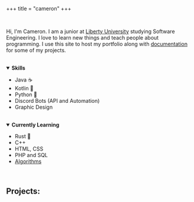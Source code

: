 +++
title = "cameron"
+++

<br>

Hi, I'm Cameron. I am a junior at [Liberty University](https://www.liberty.edu) studying Software Engineering. I love to learn new things and teach people about programming. I use this site to host my portfolio along with [documentation](/docs) for some of my projects.

<br>
<details open>
    <summary>
        <b>
            Skills
        </b>
    </summary>

- Java ☕
- Kotlin 💜
- Python 🐍
- Discord Bots (API and Automation)
- Graphic Design
</details>

<br>
<details open>
    <summary>
        <b>
            Currently Learning
        </b>
    </summary>

- Rust 🦀
- C++
- HTML, CSS
- PHP and SQL
- [Algorithms](https://leetcode.com/wzid)

</details>
<br>

## Projects:
<br>
<div id="github-data" class="block-data"></div>
<script src="github.js"></script>
